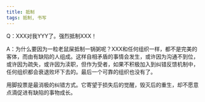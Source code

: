 ```yaml
---
title: 抵制
tags: 抵制, 书写
---
```



Q：XXX对我YYY了。强烈抵制XXX！

A：为什么要因为一粒老鼠屎抵制一锅粥呢？XXX和任何组织一样，都不是完美的客体，而由有缺陷的人组成。这样自相矛盾的事情会发生，或许因为沟通不到位，或许因为疏失，或许因为渎职，但作为受者，如果不积极加入到纠错反馈机制中，任何组织都会衰退败坏下去的。最后一个可靠的组织也没有了。

用脚投票是最消极的纠错方式。它寄望于损失后的觉醒，毁灭后的重生，却不愿意点滴促进有缺陷的事物成长。

